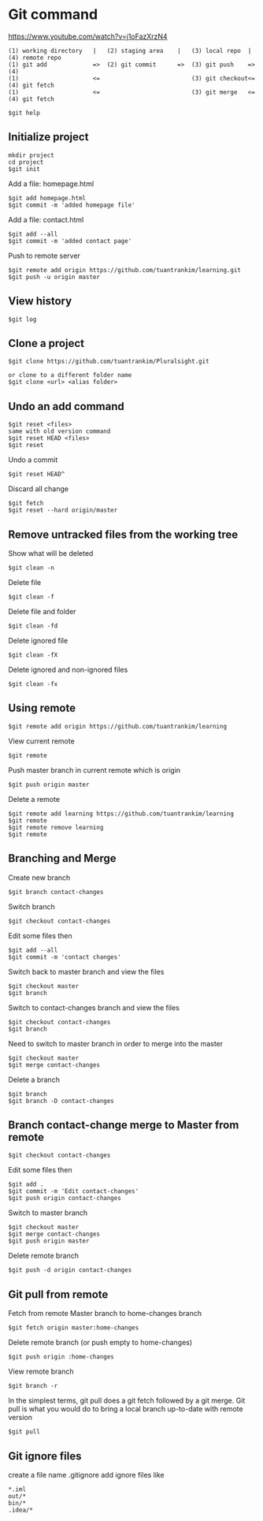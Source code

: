 # Git command 
https://www.youtube.com/watch?v=j1oFazXrzN4

    (1) working directory   |   (2) staging area    |   (3) local repo  |   (4) remote repo
    (1) git add             =>  (2) git commit      =>  (3) git push    =>  (4)
    (1)                     <=                          (3) git checkout<=  (4) git fetch
    (1)                     <=                          (3) git merge   <=  (4) git fetch

    $git help

## Initialize project

    mkdir project
    cd project
    $git init

Add a file: homepage.html

    $git add homepage.html
    $git commit -m 'added homepage file'

Add a file: contact.html

    $git add --all
    $git commit -m 'added contact page'

Push to remote server

    $git remote add origin https://github.com/tuantrankim/learning.git
	$git push -u origin master

## View history

    $git log

## Clone a project

    $git clone https://github.com/tuantrankim/Pluralsight.git
    
    or clone to a different folder name
    $git clone <url> <alias folder>

## Undo an add command

    $git reset <files>
    same with old version command
    $git reset HEAD <files>
    $git reset

Undo a commit

    $git reset HEAD^

Discard all change

    $git fetch
    $git reset --hard origin/master

## Remove untracked files from the working tree

Show what will be deleted

    $git clean -n

Delete file

    $git clean -f

Delete file and folder

    $git clean -fd

Delete ignored file

    $git clean -fX

Delete ignored and non-ignored files

    $git clean -fx

## Using remote

    $git remote add origin https://github.com/tuantrankim/learning

View current remote

    $git remote

Push master branch in current remote which is origin

    $git push origin master

Delete a remote

    $git remote add learning https://github.com/tuantrankim/learning
    $git remote
    $git remote remove learning
    $git remote

## Branching and Merge

Create new branch

    $git branch contact-changes

Switch branch

    $git checkout contact-changes

Edit some files then

    $git add --all
    $git commit -m 'contact changes'

Switch back to master branch and view the files

    $git checkout master
    $git branch

Switch to contact-changes branch and view the files

    $git checkout contact-changes
    $git branch

Need to switch to master branch in order to merge into the master

    $git checkout master
    $git merge contact-changes

Delete a branch

    $git branch
    $git branch -D contact-changes

## Branch contact-change merge to Master from remote

    $git checkout contact-changes

Edit some files then

    $git add .
    $git commit -m 'Edit contact-changes'
    $git push origin contact-changes

Switch to master branch

    $git checkout master
    $git merge contact-changes
    $git push origin master

Delete remote branch

    $git push -d origin contact-changes

## Git pull from remote

Fetch from remote Master branch to home-changes branch

    $git fetch origin master:home-changes

Delete remote branch (or push empty to home-changes)

    $git push origin :home-changes

View remote branch

    $git branch -r

In the simplest terms, git pull does a git fetch followed by a git merge. Git pull is what you would do to bring a local branch up-to-date with remote version

    $git pull

## Git ignore files

create a file name .gitignore
add ignore files like

    *.iml
    out/*
    bin/*
    .idea/*

